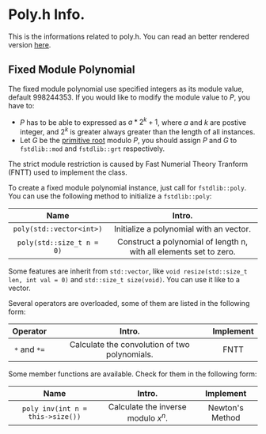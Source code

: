 # Poly.h Info.

This is the informations related to poly.h. You can read an better rendered version [here]().

## Fixed Module Polynomial

The fixed module polynomial use specified integers as its module value, default 998244353. If you would like to modify the module value to $P$, you have to:
- $P$ has to be able to expressed as $a*2^k+1$, where $a$ and $k$ are postive integer, and $2^k$ is greater always greater than the length of all instances.
- Let $G$ be the [primitive root](https://en.wikipedia.org/wiki/Primitive_root_modulo_n) modulo $P$, you should assign $P$ and $G$ to `fstdlib::mod` and `fstdlib::grt` respectively.

The strict module restriction is caused by Fast Numerial Theory Tranform (FNTT) used to implement the class.

To create a fixed module polynomial instance, just call for `fstdlib::poly`. You can use the following method to initialize a `fstdlib::poly`:

|Name|Intro.|
|:-:|:-:|
|`poly(std::vector<int>)`|Initialize a polynomial with an vector.|
|`poly(std::size_t n = 0)`|Construct a polynomial of length n, with all elements set to zero.|

Some features are inherit from `std::vector`, like `void resize(std::size_t len, int val = 0)` and `std::size_t size(void)`. You can use it like to a vector.

Several operators are overloaded, some of them are listed in the following form:

|Operator|Intro.|Implement|
|:-:|:-:|:-:|
|`*` and `*=`|Calculate the convolution of two polynomials.|FNTT|

Some member functions are available. Check for them in the following form:

|Name|Intro.|Implement|
|:-:|:-:|:-:|
|`poly inv(int n = this->size())`|Calculate the inverse modulo $x^n$.|Newton's Method|
